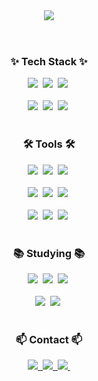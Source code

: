 <header aligin="center">
  <img aligin="center" src="https://capsule-render.vercel.app/api?type=soft&color=FBCAE0&width=10000&height=120&section=header&text=Hello!%20I'm%20Seonga&fontColor=FFFFFF&fontSize=50&fontAlignY=50&theme=vue"/>
</header>
<body>
<!--   <h3 align="center">✨ Tech Stack ✨</h3>
  <div align="center">
    # React
    <img src="https://img.shields.io/badge/react-20232a.svg?style=for-the-badge&logo=react&logoColor=61DAFB" />&nbsp
    # JavaScript
    <img src="https://img.shields.io/badge/javascript-F7DF1E.svg?style=for-the-badge&logo=javascript&logoColor=20232a" />&nbsp
    # html5
    <img src="https://img.shields.io/badge/html5-E34F26.svg?style=for-the-badge&logo=html5&logoColor=white" />&nbsp
    #Python
    <img src="https://img.shields.io/badge/Python-3776AB?style=for-the-badge&logo=Python&logoColor=white" />&nbsp
    # Github
    <img src="https://img.shields.io/badge/github-181717?style=for-the-badge&logo=github&logoColor=white" />&nbsp
    # Git
    <img src="https://img.shields.io/badge/git-F05032?style=for-the-badge&logo=git&logoColor=white" />&nbsp
  </div>
  
  <div align="center">
    <img src="https://img.shields.io/badge/styled--components-DB7093?style=for-the-badge&logo=styled-components&logoColor=ffd35b" />&nbsp
    <img src="https://img.shields.io/badge/tailwindcss-1daabb.svg?style=for-the-badge&logo=tailwind-css&logoColor=white" />&nbsp
    <img src="https://img.shields.io/badge/css3-1572B6.svg?style=for-the-badge&logo=css3&logoColor=white" />&nbsp
  </div>
  
  <br>
  
  <div align="center">
    <img src="https://img.shields.io/badge/python-3670A0?style=for-the-badge&logo=python&logoColor=ffdd54" />&nbsp
    <img src="https://img.shields.io/badge/pandas-150458.svg?style=for-the-badge&logo=pandas&logoColor=white" />&nbsp
    <img src="https://img.shields.io/badge/numpy-4d77cf.svg?style=for-the-badge&logo=numpy&logoColor=white" />&nbsp
    <img src="https://img.shields.io/badge/Matplotlib-11557c.svg?style=for-the-badge&logo=Matplotlib&logoColor=white" />&nbsp
  </div>
  
  <br>
  
  <h3 align="center">📚 Studying 📚</h3>
    <div align="center">
      <img src="https://img.shields.io/badge/typescript-007ACC.svg?style=for-the-badge&logo=typescript&logoColor=white" />&nbsp
      <img src="https://img.shields.io/badge/React%20Query-FF4154?style=for-the-badge&logo=react%20query&logoColor=white" />&nbsp
      <img src="https://img.shields.io/badge/Recoil-3578E5?style=for-the-badge&logo=recoil&logoColor=white" />&nbsp
    </div>

<br>

  <h3 align="center">🛠 Tools 🛠</h3>
  <div align="center">
    <img src="https://img.shields.io/badge/git-F05033.svg?style=for-the-badge&logo=git&logoColor=white" />&nbsp
    <img src="https://img.shields.io/badge/github-181717.svg?style=for-the-badge&logo=github&logoColor=white" />&nbsp
    <img src="https://img.shields.io/badge/Notion-F3F3F3.svg?style=for-the-badge&logo=notion&logoColor=black" />&nbsp
  </div>
  
  <div align="center">
    <img src="https://img.shields.io/badge/adobe%20photoshop-08253c.svg?style=for-the-badge&logo=adobe%20photoshop&logoColor=37abff" />&nbsp
    <img src="https://img.shields.io/badge/figma-F24E1E.svg?style=for-the-badge&logo=figma&logoColor=white" />&nbsp
  </div>
  
  <br>
  
  <div align="center">
    <img src="https://img.shields.io/badge/VSCode-2C2C32.svg?style=for-the-badge&logo=visual-studio-code&logoColor=22ABF3" />&nbsp
    <img src="https://img.shields.io/badge/jupyter-2C2C32.svg?style=for-the-badge&logo=jupyter&logoColor=F37726" />&nbsp
    <img src="https://img.shields.io/badge/Colab-2C2C32.svg?style=for-the-badge&logo=googlecolab&logoColor=F9AB00" />&nbsp
  </div> -->

<h3 align="center">✨ Tech Stack ✨</h3>
  <div align="center">
    <img src="https://img.shields.io/badge/flask-000000?style=for-the-badge&logo=flask&logoColor=white" />&nbsp
    <img src="https://img.shields.io/badge/Python-3776AB?style=for-the-badge&logo=Python&logoColor=white" />&nbsp
    <img src="https://img.shields.io/badge/mysql-4479A1?style=for-the-badge&logo=mysql&logoColor=white" />&nbsp
  </div>

  <br>

  <div align="center">
    <img src="https://img.shields.io/badge/html5-E34F26.svg?style=for-the-badge&logo=html5&logoColor=white" />&nbsp
    <img src="https://img.shields.io/badge/spring-6DB33F?style=for-the-badge&logo=spring&logoColor=white" />&nbsp
    <img src="https://img.shields.io/badge/springboot-6DB33F?style=for-the-badge&logo=springboot&logoColor=white" />&nbsp
  </div>

  <br>

  <h3 align="center">🛠 Tools 🛠</h3>
  <div align="center">
    <img src="https://img.shields.io/badge/git-F05033.svg?style=for-the-badge&logo=git&logoColor=white" />&nbsp
    <img src="https://img.shields.io/badge/github-181717.svg?style=for-the-badge&logo=github&logoColor=white" />&nbsp
    <img src="https://img.shields.io/badge/Notion-F3F3F3.svg?style=for-the-badge&logo=notion&logoColor=black" />&nbsp
  </div>
  
  <br>
  
  <div align="center">
    <img src="https://img.shields.io/badge/figma-F24E1E.svg?style=for-the-badge&logo=figma&logoColor=white" />&nbsp
    <img src="https://img.shields.io/badge/postman-FF6C37.svg?style=for-the-badge&logo=postman&logoColor=white" />&nbsp
    <img src="https://img.shields.io/badge/jupyter-F37626.svg?style=for-the-badge&logo=jupyter&logoColor=white" />&nbsp
  </div>

  <br>
  
  <div align="center">
    <img src="https://img.shields.io/badge/Colab-F9AB00.svg?style=for-the-badge&logo=googlecolab&logoColor=white" />&nbsp
    <img src="https://img.shields.io/badge/swagger-85EA2D.svg?style=for-the-badge&logo=anaconda&logoColor=#333" />&nbsp
    <img src="https://img.shields.io/badge/Nginx-009639.svg?style=for-the-badge&logo=nginx&logoColor=white" />&nbsp
  </div>

  <br>

  <h3 align="center">📚 Studying 📚</h3>
  <div align="center">
    <img src="https://img.shields.io/badge/react-20232a.svg?style=for-the-badge&logo=react&logoColor=61DAFB" />&nbsp
    <img src="https://img.shields.io/badge/dart-0175C2.svg?style=for-the-badge&logo=dart&logoColor=white" />&nbsp
    <img src="https://img.shields.io/badge/docker-2496ED.svg?style=for-the-badge&logo=docker&logoColor=white" />&nbsp
  </div>

  <br>
  
  <div align="center">
    <img src="https://img.shields.io/badge/javascript-black.svg?style=for-the-badge&logo=javascript&logoColor=F7DF1E" />&nbsp
    <img src="https://img.shields.io/badge/amazonwebservices-232F3E.svg?style=for-the-badge&logo=amazonwebservices&logoColor=white" />&nbsp
  </div>
  
  <br>
  
  <h3 align="center">📫 Contact 📫</h3>
  <div align="center">
    <a href="https://velog.io/@2seonga/posts">
      <img src="https://img.shields.io/badge/Velog-1EBC8F?style=for-the-badge&logo=velog&logoColor=white" />&nbsp
    </a>
    <a href="https://2seonga.github.io/">
      <img src="https://img.shields.io/badge/GitHub%20Pages-222222?style=for-the-badge&logo=githubpages&logoColor=white" />&nbsp;
    </a>
    <a href="mailto:2saritaum@gmail.com">
      <img src="https://img.shields.io/badge/2saritaum@gmail.com-D14836?style=for-the-badge&logo=gmail&logoColor=white" />&nbsp
    </a>
  </div>
</body>


<!--
**2SEONGA/2SEONGA** is a ✨ _special_ ✨ repository because its `README.md` (this file) appears on your GitHub profile.

Here are some ideas to get you started:

- 🔭 I’m currently working on ...
- 🌱 I’m currently learning ...
- 👯 I’m looking to collaborate on ...
- 🤔 I’m looking for help with ...
- 💬 Ask me about ...
- 📫 How to reach me: ...
- 😄 Pronouns: ...
- ⚡ Fun fact: ...
-->
